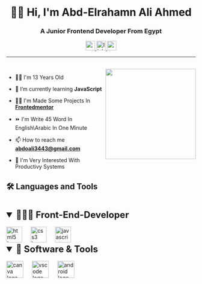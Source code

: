 <h1 align="center">👋🏻 Hi, I'm Abd-Elrahamn Ali Ahmed</h1>
<h3 align="center">A Junior Frontend Developer From Egypt</h3>

<div align="center">
  <a href="mailto:abdoali3443@gmail.com" target="_blank">
    <img src="https://img.shields.io/static/v1?message=Gmail&logo=gmail&label=&color=D14836&logoColor=white&labelColor=&style=for-the-badge" height="25" alt="gmail logo"  />
  </a>
  <a href="https://www.linkedin.com/in/abd-elrahman-ali-b95896244?lipi=urn%3Ali%3Apage%3Ad_flagship3_profile_view_base_contact_details%3BGYGsXMp1TWqsTkfzypEeQA%3D%3D" target="_blank">
    <img src="https://img.shields.io/static/v1?message=LinkedIn&logo=linkedin&label=&color=0077B5&logoColor=white&labelColor=&style=for-the-badge" height="25" alt="linkedin logo"  />
  </a>
  <a href="https://codepen.io/abd-elrahman-ali" target="_blank">
    <img src="https://img.shields.io/static/v1?message=Codepen&logo=codepen&label=&color=000000&logoColor=white&labelColor=&style=for-the-badge" height="25" alt="codepen logo"  />
  </a>
</div>
<hr>

<br clear="both">

<img align="right" height="240" src="https://media.giphy.com/media/qgQUggAC3Pfv687qPC/giphy.gif"  />

- 👦🏻 I'm 13 Years Old

- 🌱 I’m currently learning **JavaScript**

- 👨‍💻 I'm Made Some Projects In <a href="https://www.frontendmentor.io/profile/AbdoAli248" title="Show My Projects" > **Frontedmentor** </a>

- ⏩ I'm Write 45 Word In English\Arabic In One Minute

- 📫 How to reach me **abdoali3443@gmail.com**

- 💫 I'm Very Interested With Productivy Systems

<h2 >🛠️ Languages and Tools</h2>

###

<br clear="both">

<details open>
<summary style="font-size: 1.5rem" ><b>👨🏻‍💻 Front-End-Developer</b></summary>
<br>

<div >
  <img src="https://cdn.jsdelivr.net/gh/devicons/devicon/icons/html5/html5-original.svg" height="42" alt="html5 logo"  />
  <img width="15" />
  <img src="https://cdn.jsdelivr.net/gh/devicons/devicon/icons/css3/css3-original.svg" height="42" alt="css3 logo"  />
  <img width="15" />
  <img src="https://cdn.jsdelivr.net/gh/devicons/devicon/icons/javascript/javascript-original.svg" height="42" alt="javascript logo"  />
</div>

</details>
<details open>
<summary style="font-size: 1.5rem" ><b>💼 Software & Tools</b></summary>
<br>

<div >
<div>
  <img src="https://cdn.jsdelivr.net/gh/devicons/devicon/icons/canva/canva-original.svg" height="45" alt="canva logo"  />
  <img width="15" />
  <img src="https://cdn.jsdelivr.net/gh/devicons/devicon/icons/vscode/vscode-original.svg" height="45" alt="vscode logo"  />
  <img width="15" />
  <img src="https://cdn.jsdelivr.net/gh/devicons/devicon/icons/android/android-original.svg" height="45" alt="android logo"  />
</div>
</div>

</details>
